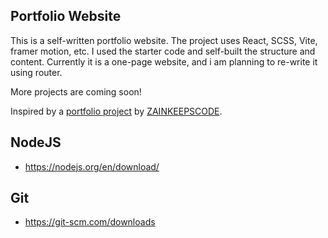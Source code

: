 ## Portfolio Website

This is a self-written portfolio website. The project uses React, SCSS, Vite, framer motion, etc. I used the starter code and self-built the structure and content. Currently it is a one-page website, and i am planning to re-write it using router.

More projects are coming soon!

Inspired by a [portfolio project](https://github.com/ZainRk/Personal-Portfolio-2-starter-pack) by [ZAINKEEPSCODE](https://www.youtube.com/watch?v=Pu9I33nDeBk).

## NodeJS

- https://nodejs.org/en/download/

## Git

- https://git-scm.com/downloads
